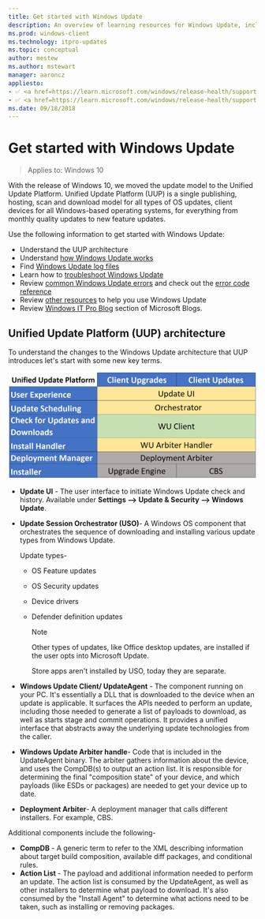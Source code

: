 ```yaml
---
title: Get started with Windows Update
description: An overview of learning resources for Windows Update, including documents on architecture, log files, and common errors.
ms.prod: windows-client
ms.technology: itpro-updates
ms.topic: conceptual
author: mestew
ms.author: mstewart
manager: aaroncz
appliesto: 
- ✅ <a href=https://learn.microsoft.com/windows/release-health/supported-versions-windows-client target=_blank>Windows 11</a>
- ✅ <a href=https://learn.microsoft.com/windows/release-health/supported-versions-windows-client target=_blank>Windows 10</a>	
ms.date: 09/18/2018
---
```


# Get started with Windows Update

>Applies to: Windows 10

With the release of Windows 10, we moved the update model to the Unified Update Platform. Unified Update Platform (UUP) is a single publishing, hosting, scan and download model for all types of OS updates, client devices for all Windows-based operating systems, for everything from monthly quality updates to new feature updates.  

Use the following information to get started with Windows Update:

- Understand the UUP architecture
- Understand [how Windows Update works](how-windows-update-works.md)
- Find [Windows Update log files](windows-update-logs.md)
- Learn how to [troubleshoot Windows Update](/troubleshoot/windows-client/deployment/windows-update-issues-troubleshooting?toc=/windows/deployment/toc.json&bc=/windows/deployment/breadcrumb/toc.json)
- Review [common Windows Update errors](/troubleshoot/windows-client/deployment/common-windows-update-errors?toc=/windows/deployment/toc.json&bc=/windows/deployment/breadcrumb/toc.json) and check out the [error code reference](windows-update-error-reference.md)
- Review [other resources](/troubleshoot/windows-client/deployment/additional-resources-for-windows-update) to help you use Windows Update
- Review [Windows IT Pro Blog](https://techcommunity.microsoft.com/t5/windows-it-pro-blog/bg-p/Windows10Blog) section of Microsoft Blogs.

## Unified Update Platform (UUP) architecture 
To understand the changes to the Windows Update architecture that UUP introduces let's start with some new key terms. 

![Windows Update terminology.](images/update-terminology.png)

- **Update UI** - The user interface to initiate Windows Update check and history. Available under **Settings --> Update & Security --> Windows Update**. 
- **Update Session Orchestrator (USO)**- A Windows OS component that orchestrates the sequence of downloading and installing various update types from Windows Update.  

   Update types- 
  - OS Feature updates 
  - OS Security updates 
  - Device drivers 
  - Defender definition updates 

    >[!NOTE]
     > Other types of updates, like Office desktop updates, are installed if the user opts into Microsoft Update.
     >
     >Store apps aren't installed by USO, today they are separate. 

- **Windows Update Client/ UpdateAgent** - The component running on your PC. It's essentially a DLL that is downloaded to the device when an update is applicable. It surfaces the APIs needed to perform an update, including those needed to generate a list of payloads to download, as well as starts stage and commit operations. It provides a unified interface that abstracts away the underlying update technologies from the caller.  
- **Windows Update Arbiter handle**- Code that is included in the UpdateAgent binary. The arbiter gathers information about the device, and uses the CompDB(s) to output an action list. It is responsible for determining the final "composition state" of your device, and which payloads (like ESDs or packages) are needed to get your device up to date. 
- **Deployment Arbiter**- A deployment manager that calls different installers. For example, CBS. 
 
Additional components include the following- 

- **CompDB** - A generic term to refer to the XML describing information about target build composition, available diff packages, and conditional rules. 
- **Action List** - The payload and additional information needed to perform an update. The action list is consumed by the UpdateAgent, as well as other installers to determine what payload to download. It's also consumed by the "Install Agent" to determine what actions need to be taken, such as installing or removing packages.  
